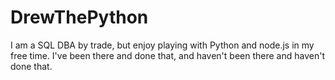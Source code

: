 # DrewThePython

I am a SQL DBA by trade, but enjoy playing with Python and node.js in my free time. 
I've been there and done that, and haven't been there and haven't done that. 
